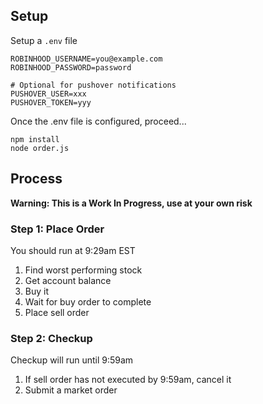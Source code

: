 ## Setup

Setup a `.env` file
```
ROBINHOOD_USERNAME=you@example.com
ROBINHOOD_PASSWORD=password

# Optional for pushover notifications
PUSHOVER_USER=xxx
PUSHOVER_TOKEN=yyy
```

Once the .env file is configured, proceed...
```
npm install
node order.js
```

## Process

**Warning: This is a Work In Progress, use at your own risk**

### Step 1: Place Order
You should run at 9:29am EST

1. Find worst performing stock
1. Get account balance
1. Buy it
1. Wait for buy order to complete
1. Place sell order

### Step 2: Checkup

Checkup will run until 9:59am

1. If sell order has not executed by 9:59am, cancel it
1. Submit a market order
